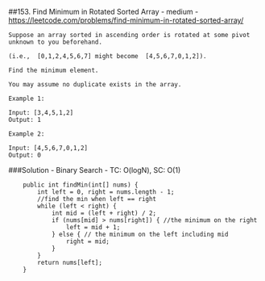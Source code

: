 ##153. Find Minimum in Rotated Sorted Array - medium - https://leetcode.com/problems/find-minimum-in-rotated-sorted-array/
```
Suppose an array sorted in ascending order is rotated at some pivot unknown to you beforehand.

(i.e.,  [0,1,2,4,5,6,7] might become  [4,5,6,7,0,1,2]).

Find the minimum element.

You may assume no duplicate exists in the array.

Example 1:

Input: [3,4,5,1,2] 
Output: 1

Example 2:

Input: [4,5,6,7,0,1,2]
Output: 0
```
###Solution - Binary Search - TC: O(logN), SC: O(1)
```
    public int findMin(int[] nums) {
        int left = 0, right = nums.length - 1;
        //find the min when left == right
        while (left < right) {
            int mid = (left + right) / 2;
            if (nums[mid] > nums[right]) { //the minimum on the right
                left = mid + 1;
            } else { // the minimum on the left including mid
                right = mid;
            }
        }
        return nums[left];
    }
```
